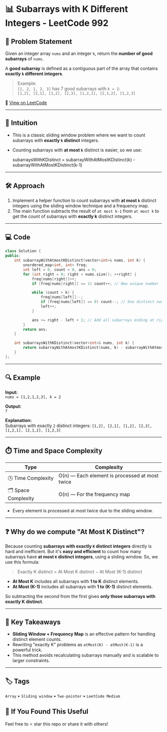 # 📊 Subarrays with K Different Integers - LeetCode 992

## 📄 Problem Statement

Given an integer array `nums` and an integer `k`, return the **number of good subarrays** of `nums`.

A **good subarray** is defined as a contiguous part of the array that contains **exactly `k` different integers**.

> Example:  
> `[1, 2, 1, 2, 3]` has 7 good subarrays with `k = 2`:  
> `[1,2], [2,1], [1,2], [2,3], [1,2,1], [2,1,2], [1,2,3]`

🔗 [View on LeetCode](https://leetcode.com/problems/subarrays-with-k-different-integers/)

---

## 🧠 Intuition

- This is a classic sliding window problem where we want to count subarrays with **exactly `k` distinct** integers.
- Counting subarrays with **at most `k`** distinct is easier, so we use:
  
  subarraysWithKDistinct = subarrayWithAtMostKDistinct(k) - subarrayWithAtMostKDistinct(k-1)

---

## 🛠️ Approach

1. Implement a helper function to count subarrays with **at most `k`** distinct integers using the sliding window technique and a frequency map.
2. The main function subtracts the result of `at most k-1` from `at most k` to get the count of subarrays with **exactly k** distinct integers.

---

## 💻 Code

```cpp
class Solution {
public:
    int subarrayWithAtmostKDistinct(vector<int>& nums, int k) {
        unordered_map<int, int> freq;
        int left = 0, count = 0, ans = 0;
        for (int right = 0; right < nums.size(); ++right) {
            freq[nums[right]]++;
            if (freq[nums[right]] == 1) count++; // New unique number

            while (count > k) {
                freq[nums[left]]--;
                if (freq[nums[left]] == 0) count--; // One distinct number removed
                left++;
            }

            ans += right - left + 1; // Add all subarrays ending at right
        }
        return ans;
    }

    int subarraysWithKDistinct(vector<int>& nums, int k) {
        return subarrayWithAtmostKDistinct(nums, k) - subarrayWithAtmostKDistinct(nums, k - 1);
    }
};
```

---

## 🔍 Example

**Input:**  
`nums = [1,2,1,2,3], k = 2`  

**Output:**  
`7`  

**Explanation:**  
Subarrays with exactly `2` distinct integers:
`[1,2], [2,1], [1,2], [2,3], [1,2,1], [2,1,2], [1,2,3]`

---

## ⏱️ Time and Space Complexity

| Type | Complexity |
|------|------------|
| 🕒 Time Complexity | O(n) — Each element is processed at most twice |
| 🗂 Space Complexity | O(n) — For the frequency map |

- Every element is processed at most twice due to the sliding window.

---

## ❓ Why do we compute "At Most K Distinct"?
Because counting **subarrays with exactly `K` distinct integers** directly is hard and inefficient.
But it's **easy and efficient** to count how many subarrays have **at most `K` distinct integers**, using a sliding window.
So, we use this formula:
> Exactly K distinct = At Most K distinct − At Most (K-1) distinct

- **At Most K** includes all subarrays with **1 to K** distinct elements.
- **At Most (K-1)** includes all subarrays with **1 to (K-1)** distinct elements.

So subtracting the second from the first gives **only those subarrays with exactly K distinct**.

---

## 📌 Key Takeaways

- **Sliding Window + Frequency Map** is an effective pattern for handling distinct element counts.
- Rewriting "exactly K" problems as `atMost(K) - atMost(K-1)` is a powerful trick.
- This method avoids recalculating subarrays manually and is scalable to larger constraints.

---

## 🏷️ Tags

`Array` • `Sliding window` • `Two-pointer` • `LeetCode Medium`

## 🙌 If You Found This Useful
Feel free to ⭐ star this repo or share it with others!
